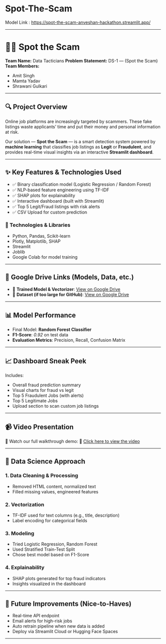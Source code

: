 # Spot-The-Scam
Model Link : https://spot-the-scam-anveshan-hackathon.streamlit.app/

---

# 🕵️‍♀️ Spot the Scam

**Team Name:** Data Tacticians
**Problem Statement:** DS-1 — (Spot the Scam)
**Team Members:**

* Amit Singh
* Mamta Yadav
* Shrawani Gulkari

---

## 🔍 Project Overview

Online job platforms are increasingly targeted by scammers. These fake listings waste applicants’ time and put their money and personal information at risk.

Our solution — **Spot the Scam** — is a smart detection system powered by **machine learning** that classifies job listings as **Legit** or **Fraudulent**, and provides real-time visual insights via an interactive **Streamlit dashboard**.

---

## ✨ Key Features & Technologies Used

* ✅ Binary classification model (Logistic Regression / Random Forest)
* ✅ NLP-based feature engineering using TF-IDF
* ✅ SHAP plots for explainability
* ✅ Interactive dashboard (built with Streamlit)
* ✅ Top 5 Legit/Fraud listings with risk alerts
* ✅ CSV Upload for custom prediction

### 🔧 Technologies & Libraries

* Python, Pandas, Scikit-learn
* Plotly, Matplotlib, SHAP
* Streamlit
* Joblib
* Google Colab for model training

---

## 📁 Google Drive Links (Models, Data, etc.)

* 🔗 **Trained Model & Vectorizer**: [View on Google Drive](https://drive.google.com/drive/folders/1-83cSrV12gn9LOMJOOIa6APVSA4Roly2?usp=sharing)
* 🔗 **Dataset (if too large for GitHub)**: [View on Google Drive](https://drive.google.com/drive/folders/1pEm2qmr0PKjpIXXHXD4VYmAwOU2nzVdK?usp=sharing)

---

## 📊 Model Performance

* Final Model: **Random Forest Classifier**
* **F1-Score**: *0.92* on test data
* **Evaluation Metrics**: Precision, Recall, Confusion Matrix

---

## 📈 Dashboard Sneak Peek

Includes:

* Overall fraud prediction summary
* Visual charts for fraud vs legit
* Top 5 Fraudulent Jobs (with alerts)
* Top 5 Legitimate Jobs
* Upload section to scan custom job listings

---

## 📹 Video Presentation

🎥 Watch our full walkthrough demo:
🔗 [Click here to view the video](https://drive.google.com/file/d/1aEm-X8Pq7XeMnzTt7IscToT3Vu9DV8EG/view?usp=sharing)

---

## 🧠 Data Science Approach

### 1. **Data Cleaning & Processing**

* Removed HTML content, normalized text
* Filled missing values, engineered features

### 2. **Vectorization**

* TF-IDF used for text columns (e.g., title, description)
* Label encoding for categorical fields

### 3. **Modeling**

* Tried Logistic Regression, Random Forest
* Used Stratified Train-Test Split
* Chose best model based on F1-Score

### 4. **Explainability**

* SHAP plots generated for top fraud indicators
* Insights visualized in the dashboard

---

## 🚀 Future Improvements (Nice-to-Haves)

* Real-time API endpoint
* Email alerts for high-risk jobs
* Auto retrain pipeline when new data is added
* Deploy via Streamlit Cloud or Hugging Face Spaces

---

